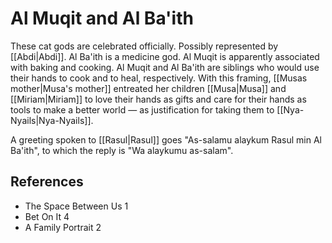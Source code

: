 # Al Muqit and Al Ba'ith
These cat gods are celebrated officially. Possibly represented by [[Abdi|Abdi]].
Al Ba'ith is a medicine god. Al Muqit is apparently associated with baking and cooking. Al Muqit and Al Ba'ith are siblings who would use their hands to cook and to heal, respectively. With this framing, [[Musas mother|Musa's mother]] entreated her children [[Musa|Musa]] and [[Miriam|Miriam]] to love their hands as gifts and care for their hands as tools to make a better world — as justification for taking them to [[Nya-Nyails|Nya-Nyails]].

A greeting spoken to [[Rasul|Rasul]] goes "As-salamu alaykum Rasul min Al Ba'ith", to which the reply is "Wa alaykumu as-salam".

## References
- The Space Between Us 1
- Bet On It 4
- A Family Portrait 2
